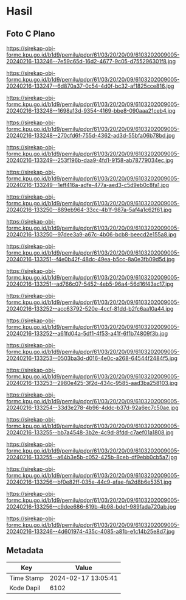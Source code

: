 # Hasil

## Foto C Plano

https://sirekap-obj-formc.kpu.go.id/b1d9/pemilu/pdpr/61/03/20/20/09/6103202009005-20240216-133246--7e59c65d-16d2-4677-9c05-d755296301f8.jpg

https://sirekap-obj-formc.kpu.go.id/b1d9/pemilu/pdpr/61/03/20/20/09/6103202009005-20240216-133247--6d870a37-0c54-4d0f-bc32-af1825cce816.jpg

https://sirekap-obj-formc.kpu.go.id/b1d9/pemilu/pdpr/61/03/20/20/09/6103202009005-20240216-133248--1698a13d-9354-4169-bbe8-090aaa21ceb4.jpg

https://sirekap-obj-formc.kpu.go.id/b1d9/pemilu/pdpr/61/03/20/20/09/6103202009005-20240216-133248--270cfd6f-755d-4362-ad3d-55bfa06b78bd.jpg

https://sirekap-obj-formc.kpu.go.id/b1d9/pemilu/pdpr/61/03/20/20/09/6103202009005-20240216-133249--253f196b-daa9-4fd1-9158-ab78779034ec.jpg

https://sirekap-obj-formc.kpu.go.id/b1d9/pemilu/pdpr/61/03/20/20/09/6103202009005-20240216-133249--1eff416a-adfe-477a-aed3-c5d9eb0c8fa1.jpg

https://sirekap-obj-formc.kpu.go.id/b1d9/pemilu/pdpr/61/03/20/20/09/6103202009005-20240216-133250--889eb964-33cc-4b1f-987a-5af4a1c62f61.jpg

https://sirekap-obj-formc.kpu.go.id/b1d9/pemilu/pdpr/61/03/20/20/09/6103202009005-20240216-133250--97dee3a9-a67c-4b06-bcb8-beecd2e155a8.jpg

https://sirekap-obj-formc.kpu.go.id/b1d9/pemilu/pdpr/61/03/20/20/09/6103202009005-20240216-133251--f4e0b42f-48dc-49ea-b5cc-8a0e3fb09d5d.jpg

https://sirekap-obj-formc.kpu.go.id/b1d9/pemilu/pdpr/61/03/20/20/09/6103202009005-20240216-133251--ad766c07-5452-4eb5-96a4-56d16f43ac17.jpg

https://sirekap-obj-formc.kpu.go.id/b1d9/pemilu/pdpr/61/03/20/20/09/6103202009005-20240216-133252--acc63792-520e-4ccf-81dd-b2fc6aa10a44.jpg

https://sirekap-obj-formc.kpu.go.id/b1d9/pemilu/pdpr/61/03/20/20/09/6103202009005-20240216-133252--a61fd04a-5df1-4f53-a41f-6f1b74809f3b.jpg

https://sirekap-obj-formc.kpu.go.id/b1d9/pemilu/pdpr/61/03/20/20/09/6103202009005-20240216-133253--0503ba3d-d016-4e0c-a268-64544f2484f5.jpg

https://sirekap-obj-formc.kpu.go.id/b1d9/pemilu/pdpr/61/03/20/20/09/6103202009005-20240216-133253--2980e425-3f2d-434c-9585-aad3ba258103.jpg

https://sirekap-obj-formc.kpu.go.id/b1d9/pemilu/pdpr/61/03/20/20/09/6103202009005-20240216-133254--33d3e278-4b96-4ddc-b37d-92a6ec7c50ae.jpg

https://sirekap-obj-formc.kpu.go.id/b1d9/pemilu/pdpr/61/03/20/20/09/6103202009005-20240216-133255--bb7a4548-3b2e-4c9d-8fdd-c7aef01a1808.jpg

https://sirekap-obj-formc.kpu.go.id/b1d9/pemilu/pdpr/61/03/20/20/09/6103202009005-20240216-133255--a64b3e5b-c052-425b-8ceb-df9ebb0cb5a7.jpg

https://sirekap-obj-formc.kpu.go.id/b1d9/pemilu/pdpr/61/03/20/20/09/6103202009005-20240216-133256--bf0e82ff-035e-44c9-afae-fa2d8b6e5351.jpg

https://sirekap-obj-formc.kpu.go.id/b1d9/pemilu/pdpr/61/03/20/20/09/6103202009005-20240216-133256--c9dee686-819b-4b98-bde1-989fada720ab.jpg

https://sirekap-obj-formc.kpu.go.id/b1d9/pemilu/pdpr/61/03/20/20/09/6103202009005-20240216-133246--4d601974-435c-4085-a81b-e1c14b25e8d7.jpg


## Metadata

| Key        | Value               |
| ---------- | ------------------- |
| Time Stamp | 2024-02-17 13:05:41 |
| Kode Dapil | 6102                |




